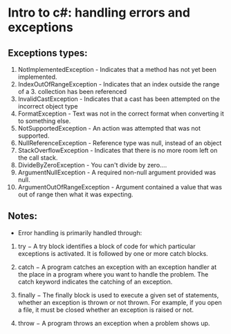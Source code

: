 # Intro to c#: handling errors and exceptions

## Exceptions types:
1. NotImplementedException - Indicates that a method has not yet been implemented.
2. IndexOutOfRangeException - Indicates that an index outside the range of a 3. collection has been referenced
4. InvalidCastException - Indicates that a cast has been attempted on the incorrect object type
5. FormatException - Text was not in the correct format when converting it to something else.
6. NotSupportedException - An action was attempted that was not supported.
7. NullReferenceException - Reference type was null, instead of an object
8. StackOverflowException - Indicates that there is no more room left on the call stack.
9. DivideByZeroException - You can't divide by zero....
10. ArgumentNullException - A required non-null argument provided was null.
11. ArgumentOutOfRangeException - Argument contained a value that was out of range then what it was expecting.



## Notes:
* Error handling is primarily handled through:
 1. try − A try block identifies a block of code for which particular exceptions is activated. It is followed by one or more catch blocks.

 2. catch − A program catches an exception with an exception handler at the place in a program where you want to handle the problem. The catch keyword indicates the catching of an exception.

 3. finally − The finally block is used to execute a given set of statements, whether an exception is thrown or not thrown. For example, if you open a file, it must be closed whether an exception is raised or not.

 4. throw − A program throws an exception when a problem shows up.

